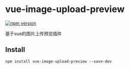 # vue-image-upload-preview
[![npm version](https://img.shields.io/npm/v/vue-image-upload-preview.svg?style=flat)](https://www.npmjs.com/package/vue-image-upload-preview)

基于vue的图片上传预览插件

## Install

```shell
npm install vue-image-upload-preview --save-dev
```
